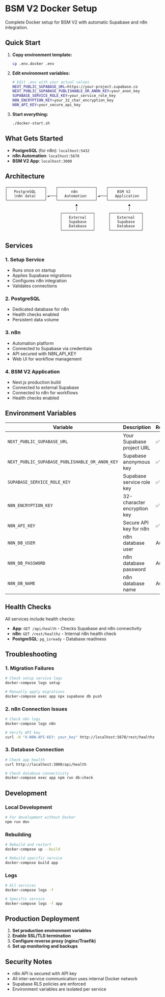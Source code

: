 # BSM V2 Docker Setup

Complete Docker setup for BSM V2 with automatic Supabase and n8n integration.

## Quick Start

1. **Copy environment template:**
   ```bash
   cp .env.docker .env
   ```

2. **Edit environment variables:**
   ```bash
   # Edit .env with your actual values
   NEXT_PUBLIC_SUPABASE_URL=https://your-project.supabase.co
   NEXT_PUBLIC_SUPABASE_PUBLISHABLE_OR_ANON_KEY=your_anon_key
   SUPABASE_SERVICE_ROLE_KEY=your_service_role_key
   N8N_ENCRYPTION_KEY=your_32_char_encryption_key
   N8N_API_KEY=your_secure_api_key
   ```

3. **Start everything:**
   ```bash
   ./docker-start.sh
   ```

## What Gets Started

- **PostgreSQL** (for n8n): `localhost:5432`
- **n8n Automation**: `localhost:5678`
- **BSM V2 App**: `localhost:3000`

## Architecture

```
┌─────────────────┐    ┌─────────────────┐    ┌─────────────────┐
│   PostgreSQL    │    │      n8n        │    │    BSM V2       │
│   (n8n data)    │◄───┤   Automation    │◄───┤   Application   │
└─────────────────┘    └─────────────────┘    └─────────────────┘
                                ▲                       ▲
                                │                       │
                         ┌──────────────┐      ┌──────────────┐
                         │   External   │      │   External   │
                         │   Supabase   │      │   Supabase   │
                         │   Database   │      │   Database   │
                         └──────────────┘      └──────────────┘
```

## Services

### 1. Setup Service
- Runs once on startup
- Applies Supabase migrations
- Configures n8n integration
- Validates connections

### 2. PostgreSQL
- Dedicated database for n8n
- Health checks enabled
- Persistent data volume

### 3. n8n
- Automation platform
- Connected to Supabase via credentials
- API secured with N8N_API_KEY
- Web UI for workflow management

### 4. BSM V2 Application
- Next.js production build
- Connected to external Supabase
- Connected to n8n for workflows
- Health checks enabled

## Environment Variables

| Variable | Description | Required |
|----------|-------------|----------|
| `NEXT_PUBLIC_SUPABASE_URL` | Your Supabase project URL | ✅ |
| `NEXT_PUBLIC_SUPABASE_PUBLISHABLE_OR_ANON_KEY` | Supabase anonymous key | ✅ |
| `SUPABASE_SERVICE_ROLE_KEY` | Supabase service role key | ✅ |
| `N8N_ENCRYPTION_KEY` | 32-character encryption key | ✅ |
| `N8N_API_KEY` | Secure API key for n8n | ✅ |
| `N8N_DB_USER` | n8n database user | Auto |
| `N8N_DB_PASSWORD` | n8n database password | Auto |
| `N8N_DB_NAME` | n8n database name | Auto |

## Health Checks

All services include health checks:

- **App**: `GET /api/health` - Checks Supabase and n8n connectivity
- **n8n**: `GET /rest/healthz` - Internal n8n health check
- **PostgreSQL**: `pg_isready` - Database readiness

## Troubleshooting

### 1. Migration Failures
```bash
# Check setup service logs
docker-compose logs setup

# Manually apply migrations
docker-compose exec app npx supabase db push
```

### 2. n8n Connection Issues
```bash
# Check n8n logs
docker-compose logs n8n

# Verify API key
curl -H "X-N8N-API-KEY: your_key" http://localhost:5678/rest/healthz
```

### 3. Database Connection
```bash
# Check app health
curl http://localhost:3000/api/health

# Check database connectivity
docker-compose exec app npm run db:check
```

## Development

### Local Development
```bash
# For development without Docker
npm run dev
```

### Rebuilding
```bash
# Rebuild and restart
docker-compose up --build

# Rebuild specific service
docker-compose build app
```

### Logs
```bash
# All services
docker-compose logs -f

# Specific service
docker-compose logs -f app
```

## Production Deployment

1. **Set production environment variables**
2. **Enable SSL/TLS termination**
3. **Configure reverse proxy (nginx/Traefik)**
4. **Set up monitoring and backups**

## Security Notes

- n8n API is secured with API key
- All inter-service communication uses internal Docker network
- Supabase RLS policies are enforced
- Environment variables are isolated per service